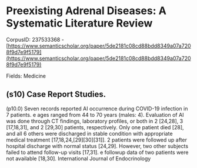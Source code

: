# Preexisting Adrenal Diseases: A Systematic Literature Review

CorpusID: 237533368 - [https://www.semanticscholar.org/paper/5de2181c08cd88bdd8349a07a7208f9d7e9f5179](https://www.semanticscholar.org/paper/5de2181c08cd88bdd8349a07a7208f9d7e9f5179)

Fields: Medicine

## (s10) Case Report Studies.
(p10.0) Seven records reported AI occurrence during COVID-19 infection in 7 patients. e ages ranged from 44 to 70 years (males: 4). Evaluation of AI was done through CT findings, laboratory profiles, or both in 2 [24,28], 3 [17,18,31], and 2 [29,30] patients, respectively. Only one patient died [28], and all 6 others were discharged in stable condition with appropriate medical treatment [17,18,24,[29][30][31]]. 2 patients were followed up after hospital discharge with normal status [24,29]. However, two other subjects failed to attend follow-up visits [17,31]. e followup data of two patients were not available [18,30]. International Journal of Endocrinology 
